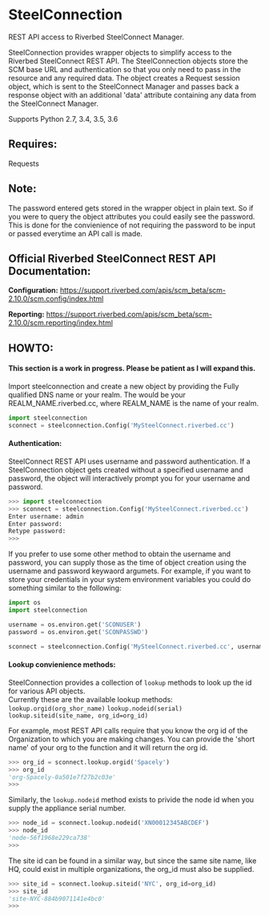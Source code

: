# SteelConnection
REST API access to Riverbed SteelConnect Manager.

SteelConnection provides wrapper objects to simplify access to the Riverbed SteelConnect REST API.
The SteelConnection objects store the SCM base URL and authentication so that you only need to pass in the resource and any required data.
The object creates a Request session object, which is sent to the SteelConnect Manager and passes back a response object with an additional 'data' attribute containing any data from the SteelConnect Manager.

Supports Python 2.7, 3.4, 3.5, 3.6


## Requires:
Requests


## Note:
The password entered gets stored in the wrapper object in plain text.  So if you were to query the object attributes you could easily see the password.  This is done for the convienience of not requiring the password to be input or passed everytime an API call is made.


## Official Riverbed SteelConnect REST API Documentation:
**Configuration:**
https://support.riverbed.com/apis/scm_beta/scm-2.10.0/scm.config/index.html

**Reporting:**
https://support.riverbed.com/apis/scm_beta/scm-2.10.0/scm.reporting/index.html


## HOWTO:
#### This section is a work in progress.  Please be patient as I will expand this.
Import steelconnection and create a new object by providing the Fully qualified DNS name or your realm.  The would be your REALM_NAME.riverbed.cc, where REALM_NAME is the name of your realm.
```python
import steelconnection
sconnect = steelconnection.Config('MySteelConnect.riverbed.cc')
```

#### Authentication:
SteelConnect REST API uses username and password authentication.  If a SteelConnection object gets created without a specified username and password, the object will interactively prompt you for your username and password.  

```python
>>> import steelconnection
>>> sconnect = steelconnection.Config('MySteelConnect.riverbed.cc')
Enter username: admin
Enter password: 
Retype password: 
>>> 
```

If you prefer to use some other method to obtain the username and password, you can supply those as the time of object creation using the username and password keywaord argumets.
For example, if you want to store your credentials in your system environment variables you could do something similar to the following:
```python
import os
import steelconnection

username = os.environ.get('SCONUSER')
password = os.environ.get('SCONPASSWD')

sconnect = steelconnection.Config('MySteelConnect.riverbed.cc', username=username, password=password)
```

#### Lookup convienience methods:
SteelConnection provides a collection of `lookup` methods to look up the id for various API objects.  
Currently these are the available lookup methods:
    `lookup.orgid(org_shor_name)`
    `lookup.nodeid(serial)` 
    `lookup.siteid(site_name, org_id=org_id)` 
    
For example, most REST API calls require that you know the org id of the Organization to which you are making changes.  You can provide the 'short name' of your org to the function and it will return the org id.
```python
>>> org_id = sconnect.lookup.orgid('Spacely')
>>> org_id
'org-Spacely-0a501e7f27b2c03e'
>>> 
```
Similarly, the `lookup.nodeid` method exists to privide the node id when you supply the appliance serial number.
```python
>>> node_id = sconnect.lookup.nodeid('XN00012345ABCDEF')
>>> node_id
'node-56f1968e229ca738'
>>> 
```
The site id can be found in a similar way, but since the same site name, like HQ, could exist in multiple organizations, the org_id must also be supplied.
```python
>>> site_id = sconnect.lookup.siteid('NYC', org_id=org_id)
>>> site_id
'site-NYC-884b9071141e4bc0'
>>> 
```